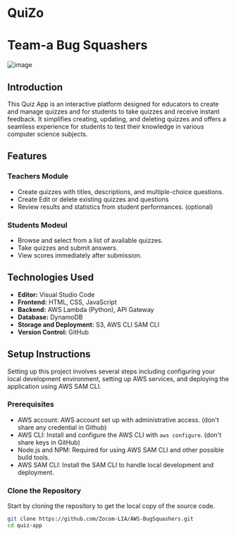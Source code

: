 # QuiZo
# Team-a Bug Squashers
![image](https://github.com/user-attachments/assets/d8e5e588-dfc9-469a-b9b2-b898c43e6f13)


## Introduction
This Quiz App is an interactive platform designed for educators to create and manage quizzes and for students to take quizzes and receive instant feedback. It simplifies creating, updating, and deleting quizzes and offers a seamless experience for students to test their knowledge in various computer science subjects.

## Features
### Teachers Module
- Create quizzes with titles, descriptions, and multiple-choice questions.
- Create Edit or delete existing quizzes and questions
- Review results and statistics from student performances. (optional)

### Students Modeul
- Browse and select from a list of available quizzes.
- Take quizzes and submit answers.
- View scores immediately after submission.

## Technologies Used
- **Editor:** Visual Studio Code
- **Frontend:** HTML, CSS, JavaScript
- **Backend:** AWS Lambda (Python), API Gateway
- **Database:** DynamoDB
- **Storage and Deployment:** S3, AWS CLI SAM CLI
- **Version Control:** GitHub

## Setup Instructions

Setting up this project involves several steps including configuring your local development environment, setting up AWS services, and deploying the application using AWS SAM CLI.

### Prerequisites
- AWS account: AWS account set up with administrative access. (don't share any credential in Github)
- AWS CLI: Install and configure the AWS CLI with `aws configure`. (don't share keys in GitHub)
- Node.js and NPM: Required for using AWS SAM CLI and other possible build tools.
- AWS SAM CLI: Install the SAM CLI to handle local development and deployment.

### Clone the Repository
Start by cloning the repository to get the local copy of the source code.
```bash
git clone https://github.com/Zocom-LIA/AWS-BugSquashers.git
cd quiz-app
